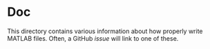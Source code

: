 
# Doc

This directory contains various information about how properly write MATLAB files.
Often, a GitHub *issue* will link to one of these.

